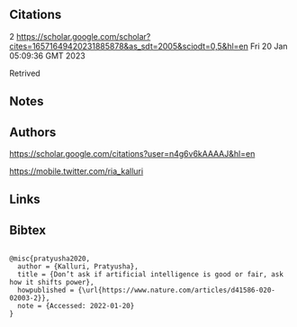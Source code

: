 ## Citations


2
https://scholar.google.com/scholar?cites=16571649420231885878&as_sdt=2005&sciodt=0,5&hl=en
Fri 20 Jan 05:09:36 GMT 2023

Retrived

## Notes


## Authors 

https://scholar.google.com/citations?user=n4g6v6kAAAAJ&hl=en

https://mobile.twitter.com/ria_kalluri

## Links 

## Bibtex 
```

@misc{pratyusha2020,
  author = {Kalluri, Pratyusha},
  title = {Don’t ask if artificial intelligence is good or fair, ask how it shifts power},
  howpublished = {\url{https://www.nature.com/articles/d41586-020-02003-2}},
  note = {Accessed: 2022-01-20}
}

```
